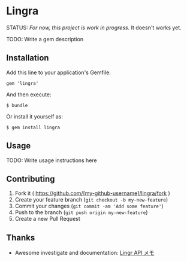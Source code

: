 # Lingra

STATUS: *For now, this project is work in progress.* It doesn't works yet.

TODO: Write a gem description

## Installation

Add this line to your application's Gemfile:

    gem 'lingra'

And then execute:

    $ bundle

Or install it yourself as:

    $ gem install lingra

## Usage

TODO: Write usage instructions here

## Contributing

1. Fork it ( https://github.com/[my-github-username]/lingra/fork )
2. Create your feature branch (`git checkout -b my-new-feature`)
3. Commit your changes (`git commit -am 'Add some feature'`)
4. Push to the branch (`git push origin my-new-feature`)
5. Create a new Pull Request

## Thanks

- Awesome investigate and documentation: [Lingr API メモ](https://gist.github.com/kumar8600/df2688b7bbc4f8fd28ba)
